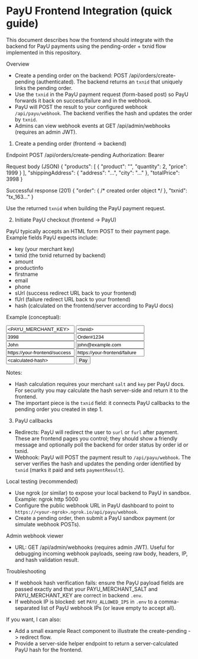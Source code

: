 # PayU Frontend Integration (quick guide)

This document describes how the frontend should integrate with the backend for PayU payments using the pending-order + txnid flow implemented in this repository.

Overview
- Create a pending order on the backend: POST /api/orders/create-pending (authenticated). The backend returns an `txnid` that uniquely links the pending order.
- Use the `txnid` in the PayU payment request (form-based post) so PayU forwards it back on success/failure and in the webhook.
- PayU will POST the result to your configured webhook `/api/payu/webhook`. The backend verifies the hash and updates the order by `txnid`.
- Admins can view webhook events at GET /api/admin/webhooks (requires an admin JWT).

1) Create a pending order (frontend -> backend)

Endpoint
POST /api/orders/create-pending
Authorization: Bearer <jwt>

Request body (JSON)
{
  "products": [
    { "product": "<productId>", "quantity": 2, "price": 1999 }
  ],
  "shippingAddress": { "address": "...", "city": "..." },
  "totalPrice": 3998
}

Successful response (201)
{
  "order": { /* created order object */ },
  "txnid": "tx_163..."
}

Use the returned `txnid` when building the PayU payment request.

2) Initiate PayU checkout (frontend -> PayU)

PayU typically accepts an HTML form POST to their payment page. Example fields PayU expects include:
- key (your merchant key)
- txnid (the txnid returned by backend)
- amount
- productinfo
- firstname
- email
- phone
- sUrl (success redirect URL back to your frontend)
- fUrl (failure redirect URL back to your frontend)
- hash (calculated on the frontend/server according to PayU docs)

Example (conceptual):
<form action="https://test.payu.in/_payment" method="post">
  <input name="key" value="<PAYU_MERCHANT_KEY>">
  <input name="txnid" value="<txnid>">
  <input name="amount" value="3998">
  <input name="productinfo" value="Order#1234">
  <input name="firstname" value="John">
  <input name="email" value="john@example.com">
  <input name="surl" value="https://your-frontend/success">
  <input name="furl" value="https://your-frontend/failure">
  <input name="hash" value="<calculated-hash>">
  <button type="submit">Pay</button>
</form>

Notes:
- Hash calculation requires your merchant `salt` and `key` per PayU docs. For security you may calculate the hash server-side and return it to the frontend.
- The important piece is the `txnid` field: it connects PayU callbacks to the pending order you created in step 1.

3) PayU callbacks

- Redirects: PayU will redirect the user to `surl` or `furl` after payment. These are frontend pages you control; they should show a friendly message and optionally poll the backend for order status by order id or txnid.
- Webhook: PayU will POST the payment result to `/api/payu/webhook`. The server verifies the hash and updates the pending order identified by `txnid` (marks it paid and sets `paymentResult`).

Local testing (recommended)
- Use ngrok (or similar) to expose your local backend to PayU in sandbox. Example:
  ngrok http 5000
- Configure the public webhook URL in PayU dashboard to point to `https://<your-ngrok>.ngrok.io/api/payu/webhook`.
- Create a pending order, then submit a PayU sandbox payment (or simulate webhook POSTs).

Admin webhook viewer
- URL: GET /api/admin/webhooks (requires admin JWT). Useful for debugging incoming webhook payloads, seeing raw body, headers, IP, and hash validation result.

Troubleshooting
- If webhook hash verification fails: ensure the PayU payload fields are passed exactly and that your PAYU_MERCHANT_SALT and PAYU_MERCHANT_KEY are correct in backend `.env`.
- If webhook IP is blocked: set `PAYU_ALLOWED_IPS` in `.env` to a comma-separated list of PayU webhook IPs (or leave empty to accept all).

If you want, I can also:
- Add a small example React component to illustrate the create-pending -> redirect flow.
- Provide a server-side helper endpoint to return a server-calculated PayU hash for the frontend.
